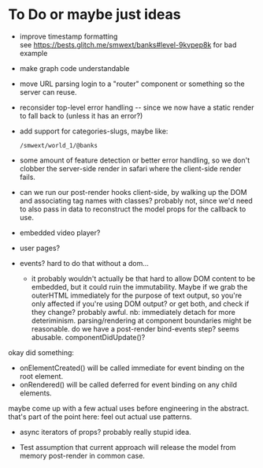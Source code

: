 # To Do or maybe just ideas

- improve timestamp formatting  
  see <https://bests.glitch.me/smwext/banks#level-9kvpep8k> for bad example
  
- make graph code understandable

- move URL parsing login to a "router" component or something so the server can reuse.

- reconsider top-level error handling -- since we now have a static render to fall back to (unless it has an error?)

- add support for categories-slugs, maybe like:

      /smwext/world_1/@banks
- some amount of feature detection or better error handling, so we don't clobber the server-side render in safari where the client-side render fails.

- can we run our post-render hooks client-side, by walking up the DOM and associating tag names with classes? probably not, since we'd need to also pass in data to reconstruct the model props for the callback to use.

- embedded video player?

- user pages?

- events? hard to do that without a dom...
  - it probably wouldn't actually be that hard to allow DOM content to be
    embedded, but it could ruin the immutability. Maybe if we grab the
    outerHTML immediately for the purpose of text output, so you're only
    affected if you're using DOM output? or get both, and check if they change?
    probably awful. nb: immediately detach for more deteriminism.
    parsing/rendering at component boundaries might be reasonable.
    do we have a post-render bind-events step? seems abusable.
    componentDidUpdate()?
    
okay did something:
  - onElementCreated() will be called immediate for event binding on the root element.
  - onRendered() will be called deferred for event binding on any child elements.


maybe come up with a few actual uses before engineering in the abstract.
that's part of the point here: feel out actual use patterns.

- async iterators of props? probably really stupid idea.

- Test assumption that current approach will release the model from memory post-render in common case.
